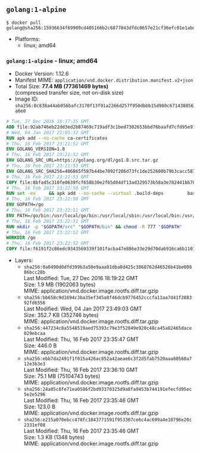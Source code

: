 ## `golang:1-alpine`

```console
$ docker pull golang@sha256:15936634f69909cd405166b2c6877843dfdc0657e21cf36efc01e1abd1f476a7
```

-	Platforms:
	-	linux; amd64

### `golang:1-alpine` - linux; amd64

-	Docker Version: 1.12.6
-	Manifest MIME: `application/vnd.docker.distribution.manifest.v2+json`
-	Total Size: **77.4 MB (77361469 bytes)**  
	(compressed transfer size, not on-disk size)
-	Image ID: `sha256:0c838a44ab056bafc3170f13f91a2266d257f950dbbb15d980c671438856a6e0`

```dockerfile
# Tue, 27 Dec 2016 18:17:25 GMT
ADD file:92ab746eb22dd3ed2b87469c719adf3c1bed7302653bbd76baafd7cfd95e911e in / 
# Wed, 04 Jan 2017 21:05:32 GMT
RUN apk add --no-cache ca-certificates
# Thu, 16 Feb 2017 23:21:52 GMT
ENV GOLANG_VERSION=1.8
# Thu, 16 Feb 2017 23:21:52 GMT
ENV GOLANG_SRC_URL=https://golang.org/dl/go1.8.src.tar.gz
# Thu, 16 Feb 2017 23:21:53 GMT
ENV GOLANG_SRC_SHA256=406865f587b44be7092f206d73fc1de252600b79b3cacc587b74b5ef5c623596
# Thu, 16 Feb 2017 23:21:53 GMT
COPY file:8bfad5c310fe0639fcf658b30e2f65d04df13ad329573b58a3e782441bb7839c in / 
# Thu, 16 Feb 2017 23:22:50 GMT
RUN set -ex 	&& apk add --no-cache --virtual .build-deps 		bash 		gcc 		musl-dev 		openssl 		go 		&& export GOROOT_BOOTSTRAP="$(go env GOROOT)" 		&& wget -q "$GOLANG_SRC_URL" -O golang.tar.gz 	&& echo "$GOLANG_SRC_SHA256  golang.tar.gz" | sha256sum -c - 	&& tar -C /usr/local -xzf golang.tar.gz 	&& rm golang.tar.gz 	&& cd /usr/local/go/src 	&& patch -p2 -i /no-pic.patch 	&& ./make.bash 		&& rm -rf /*.patch 	&& apk del .build-deps
# Thu, 16 Feb 2017 23:22:50 GMT
ENV GOPATH=/go
# Thu, 16 Feb 2017 23:22:51 GMT
ENV PATH=/go/bin:/usr/local/go/bin:/usr/local/sbin:/usr/local/bin:/usr/sbin:/usr/bin:/sbin:/bin
# Thu, 16 Feb 2017 23:22:51 GMT
RUN mkdir -p "$GOPATH/src" "$GOPATH/bin" && chmod -R 777 "$GOPATH"
# Thu, 16 Feb 2017 23:22:52 GMT
WORKDIR /go
# Thu, 16 Feb 2017 23:22:52 GMT
COPY file:f6191f2c86edc9343569339f101facba47e886e33e29d70da6916ca6b1101a53 in /usr/local/bin/ 
```

-	Layers:
	-	`sha256:0a8490d0dfd399b3a50e9aaa81dba0d425c3868762d46526b41be00886bcc28b`  
		Last Modified: Tue, 27 Dec 2016 18:19:22 GMT  
		Size: 1.9 MB (1902063 bytes)  
		MIME: application/vnd.docker.image.rootfs.diff.tar.gzip
	-	`sha256:bb658c9d1694c3ba35ef345a0f46dcb9776452cccfa11aa7d41f288392fd6556`  
		Last Modified: Wed, 04 Jan 2017 23:49:03 GMT  
		Size: 352.7 KB (352746 bytes)  
		MIME: application/vnd.docker.image.rootfs.diff.tar.gzip
	-	`sha256:447234c8a5548519aed75393c79e3f52849e920c48ca45a82465dace029ebcaa`  
		Last Modified: Thu, 16 Feb 2017 23:35:47 GMT  
		Size: 446.0 B  
		MIME: application/vnd.docker.image.rootfs.diff.tar.gzip
	-	`sha256:ebb7da2491f1f015a426ac852a42aeae6c3f2d5fab7520aaa80560a712e3b3e3`  
		Last Modified: Thu, 16 Feb 2017 23:36:10 GMT  
		Size: 75.1 MB (75104743 bytes)  
		MIME: application/vnd.docker.image.rootfs.diff.tar.gzip
	-	`sha256:24a85c8fe71ea0586f2bd93370325d9a8fa9453b744191efecfd95ec5e2e5296`  
		Last Modified: Thu, 16 Feb 2017 23:35:46 GMT  
		Size: 123.0 B  
		MIME: application/vnd.docker.image.rootfs.diff.tar.gzip
	-	`sha256:e215a070ebcc478fc1843771591f953307ce6c4ac699a4e10796e20c2331ef08`  
		Last Modified: Thu, 16 Feb 2017 23:35:46 GMT  
		Size: 1.3 KB (1348 bytes)  
		MIME: application/vnd.docker.image.rootfs.diff.tar.gzip
